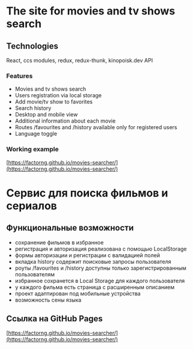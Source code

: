 # The site for movies and tv shows search

## Technologies

React, ccs modules, redux, redux-thunk, kinopoisk.dev API

### Features

- Movies and tv shows search
- Users registration via local storage
- Add movie/tv show to favorites
- Search history
- Desktop and mobile view
- Additional information about each movie
- Routes /favourites and /history available only for registered users
- Language toggle

### Working example

[https://factorng.github.io/movies-searcher/](https://factorng.github.io/movies-searcher/)

# Сервис для поиска фильмов и сериалов

## Функциональные возможности

- сохранение фильмов в избранное
- регистрация и авторизация реализована с помощью LocalStorage
- формы авторизации и регистрации с валидацией полей
- вкладка history содержит поисковые запросы пользователя
- роуты /favourites и /history доступны только зарегистрированным пользователям
- избранное сохранется в Local Storage для каждого пользователя
- у каждого фильма есть страница с расширенным описанием
- проект адаптирован под мобильные устройства
- возможность сены языка

## Ссылка на GitHub Pages

[https://factorng.github.io/movies-searcher/](https://factorng.github.io/movies-searcher/)
